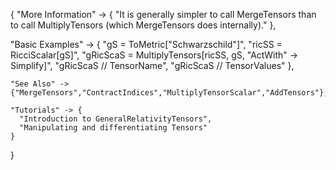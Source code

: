 {
  "More Information" -> {
      "It is generally simpler to call MergeTensors than to call MultiplyTensors (which MergeTensors does internally)."
  },

  "Basic Examples" -> {
    "gS = ToMetric[\"Schwarzschild\"]",
    "ricSS = RicciScalar[gS]",
    "gRicScaS = MultiplyTensors[ricSS, gS, \"ActWith\" -> Simplify]",
    "gRicScaS // TensorName",
    "gRicScaS // TensorValues"
    },

    "See Also" ->
    {"MergeTensors","ContractIndices","MultiplyTensorScalar","AddTensors"},

    "Tutorials" -> {
      "Introduction to GeneralRelativityTensors",
      "Manipulating and differentiating Tensors"
    }

}
